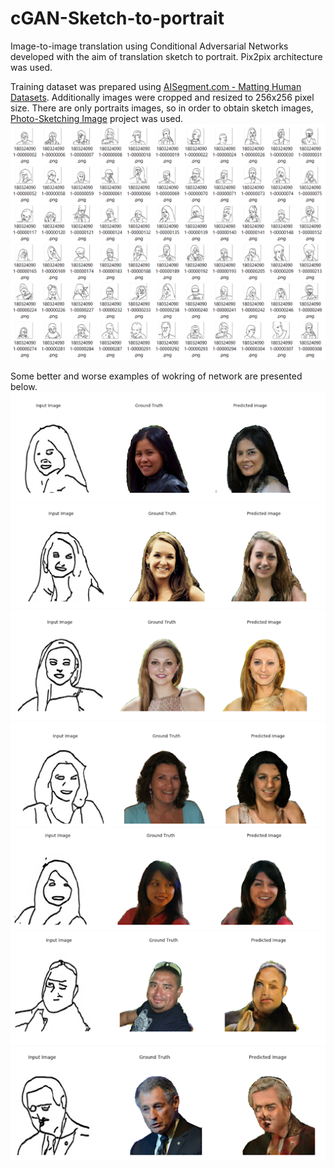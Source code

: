 # cGAN-Sketch-to-portrait
Image-to-image translation using Conditional Adversarial Networks developed with the aim of translation sketch to portrait. Pix2pix architecture was used. 

Training dataset was prepared using <a href="https://www.kaggle.com/laurentmih/aisegmentcom-matting-human-datasets">AISegment.com - Matting Human Datasets</a>. Additionally images were cropped and resized to 256x256 pixel size.   There are only portraits images, so in order to obtain sketch images, <a href="http://www.cs.cmu.edu/~mengtial/proj/sketch/">Photo-Sketching Image</a> project was used. 
<img src="readme_imgs/sketches.png">

Some better and worse examples of wokring of network are presented below. 
<img src="readme_imgs/3.png">
<img src="readme_imgs/4.png">
<img src="readme_imgs/5.png">
<img src="readme_imgs/6.png">
<img src="readme_imgs/7.png">
<img src="readme_imgs/1.png">
<img src="readme_imgs/2.png">